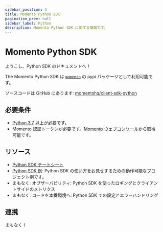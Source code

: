 ```yaml
---
sidebar_position: 3
title: Momento Python SDK
pagination_prev: null
sidebar_label: Python
description: Momento Python SDK に関する情報です。
---
```


# Momento Python SDK

ようこし、Python SDK のドキュメントへ！

The Momento Python SDK は [`momento`](https://pypi.org/project/momento/) の pypi パッケージとして利用可能です。

ソースコードは GitHub にあります: [momentohq/client-sdk-python](https://github.com/momentohq/client-sdk-python)

## 必要条件

- [Python 3.7](https://www.python.org/downloads/) 以上が必要です。
- Momento 認証トークンが必要です。[Momento ウェブコンソール](https://console.gomomento.com/)から取得可能です。

## リソース

- [Python SDK チートシート](./cheat-sheet.md)
- [Python SDK 例](https://github.com/momentohq/client-sdk-python/blob/main/examples/README.md): Python SDK の使い方をお見せするための動作可能なプロジェクト例です。
- まもなく: オブザーバビリティ: Python SDK を使ったロギングとクライアントサイドのメトリクス
- まもなく: コードを本番環境へ: Python SDK での設定とエラーハンドリング

## 連携

まもなく！
